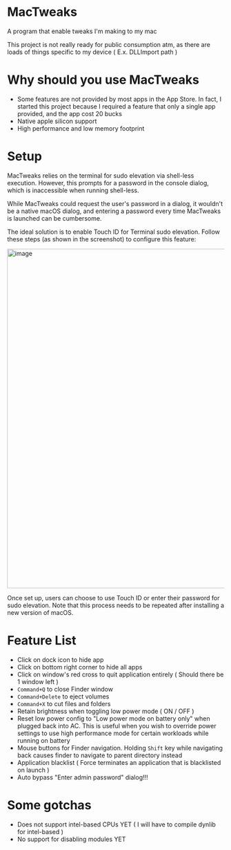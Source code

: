 # MacTweaks
A program that enable tweaks I'm making to my mac

This project is not really ready for public consumption atm, as there are loads of things specific to my device ( E.x. DLLImport path )

# Why should you use MacTweaks
- Some features are not provided by most apps in the App Store. In fact, I started this project because I required a feature that only a single app provided, and the app cost 20 bucks
- Native apple silicon support
- High performance and low memory footprint

# Setup

MacTweaks relies on the terminal for sudo elevation via shell-less execution. However, this prompts for a password in the console dialog, which is inaccessible when running shell-less.

While MacTweaks could request the user's password in a dialog, it wouldn't be a native macOS dialog, and entering a password every time MacTweaks is launched can be cumbersome.

The ideal solution is to enable Touch ID for Terminal sudo elevation. Follow these steps (as shown in the screenshot) to configure this feature:

<img width="785" alt="image" src="https://github.com/user-attachments/assets/aa3dcdcd-5613-4fb4-9c53-d4d541f38b93">

Once set up, users can choose to use Touch ID or enter their password for sudo elevation. Note that this process needs to be repeated after installing a new version of macOS.

# Feature List
- Click on dock icon to hide app
- Click on bottom right corner to hide all apps
- Click on window's red cross to quit application entirely ( Should there be 1 window left )
- `Command+Q` to close Finder window
- `Command+Delete` to eject volumes
- `Command+X` to cut files and folders
- Retain brightness when toggling low power mode ( ON / OFF )
- Reset low power config to "Low power mode on battery only" when plugged back into AC. This is useful when you wish to override power settings to use high performance mode for certain workloads while running on battery
- Mouse buttons for Finder navigation. Holding `Shift` key while navigating back causes finder to navigate to parent directory instead
- Application blacklist ( Force terminates an application that is blacklisted on launch )
- Auto bypass "Enter admin password" dialog!!!

# Some gotchas
- Does not support intel-based CPUs YET ( I will have to compile dynlib for intel-based )
- No support for disabling modules YET
